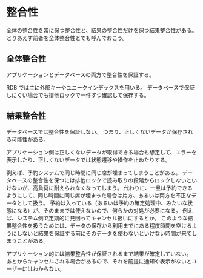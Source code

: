 # 整合性

全体の整合性を常に保つ整合性と、結果の整合性だけを保つ結果整合性がある。
とりあえず前者を全体整合性とでも呼んでおこう。

## 全体整合性

アプリケーションとデータベースの両方で整合性を保証する。

RDB では主に外部キーやユニークインデックスを用いる。
データベースで保証しにくい場合でも排他ロックで一件ずつ確認して保存する。

## 結果整合性

データベースでは整合性を保証しない。
つまり、正しくないデータが保存される可能性がある。

アプリケーション側は正しくないデータが取得できる場合も想定して、エラーを表示したり、正しくないデータでは状態遷移や操作を止めたりする。

例えば、予約システムで同じ時間に同じ席が埋まってしまうことがある。
データベースの整合性を保つには排他ロックで読み取りの段階からロックしないといけないが、高負荷に耐えられなくなってしまう。
代わりに、一旦は予約できるようにして、同じ時間に同じ席が埋まった場合は片方、あるいは両方を不正なデータとして扱う。
予約は入っている（あるいは予約の確定処理中、みたいな状態になる）が、そのままでは使えないので、何らかの対処が必要になる。
例えば、システム側で定期的に見回ってキャンセル扱いにするとか。
このような結果整合性を扱うためには、データの保存から利用までにある程度時間を空けるようにしないと結果を保証する前にそのデータを使わないといけない時間が来てしまうことがある。

アプリケーション的には結果整合性が保証されるまで結果が確定していない。
あとからキャンセルされる場合があるので、それを前提に通知や表示がないとユーザーにはわからない。
